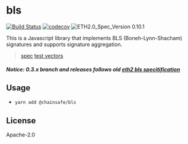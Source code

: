 # bls

[![Build Status](https://travis-ci.org/ChainSafe/lodestar.svg?branch=master)](https://travis-ci.org/ChainSafe/lodestar)
[![codecov](https://codecov.io/gh/ChainSafe/lodestar/branch/master/graph/badge.svg)](https://codecov.io/gh/ChainSafe/lodestar)
![ETH2.0_Spec_Version 0.10.1](https://img.shields.io/badge/ETH2.0_Spec_Version-0.10.1-2e86c1.svg)

This is a Javascript library that implements BLS (Boneh-Lynn-Shacham) signatures and supports signature aggregation.

>[spec](https://github.com/ethereum/eth2.0-specs/blob/v0.10.1/specs/phase0/beacon-chain.md#bls-signatures)
>[test vectors](https://github.com/ethereum/eth2.0-spec-tests/tree/master/tests/bls)

##### Notice: *0.3.x* branch and releases follows old [eth2 bls specitification](https://github.com/ethereum/eth2.0-specs/blob/v0.9.4/specs/bls_signature.md)

## Usage
- `yarn add @chainsafe/bls`

## License

Apache-2.0

